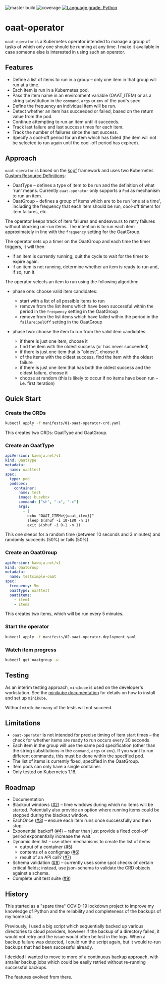 ![master build](https://img.shields.io/github/workflow/status/kawaja/oaat-operator/Docker%20Image%20CI?label=master%20build)
![coverage](https://img.shields.io/badge/coverage-57%25-orange)
[![Language grade: Python](https://img.shields.io/lgtm/grade/python/g/kawaja/oaat-operator.svg?logo=lgtm&logoWidth=18)](https://lgtm.com/projects/g/kawaja/oaat-operator/context:python)

# oaat-operator

`oaat-operator` is a Kubernetes operator intended to manage a
group of tasks of which only one should be running at any time.
I make it available in case someone else is interested in using
such an operator.

## Features

* Define a list of items to run in a group – only one item
  in that group will run at a time.
* Each item is run in a Kubernetes pod.
* Pass the item name in an environment variable (OAAT_ITEM)
  or as a string substitution in the `command`, `args` or `env`
  of the pod's spec.
* Define the frequency an individual item will be run.
* Detect whether an item has succeeded or failed, based on
  the return value from the pod.
* Continue attempting to run an item until it succeeds.
* Track last failure and last success times for each item.
* Track the number of failures since the last success.
* Specify a cool-off period for an item which has failed (the
  item will not be selected to run again until the cool-off
  period has expired).

## Approach

`oaat-operator` is based on the [kopf](https://github.com/zalando-incubator/kopf)
framework and uses two Kubernetes
[Custom Resource Definitions](https://kubernetes.io/docs/tasks/extend-kubernetes/custom-resources/custom-resource-definitions/):

* OaatType – defines a type of item to be run and the definition of what
  'run' means. Currently `oaat-operator` only supports a `Pod` as mechanism to run an item.
* OaatGroup – defines a group of items which are to be run 'one at a time', including
  the frequency that each item should be run, cool-off timers for item failures, etc.

The operator keeps track of item failures and endeavours to retry failures
without blocking un-run items. The intention is to run each item approximately in line
with the `frequency` setting for the OaatGroup.

The operator sets up a timer on the OaatGroup and each time the timer triggers, it will then:

* if an item is currently running, quit the cycle to wait for the timer
  to expire again.
* if an item is not running, determine whether an item is ready to run
  and, if so, run it.

The operator selects an item to run using the following algorithm:

* phase one: choose valid item candidates:
  * start with a list of all possible items to run
  * remove from the list items which have been successful within the
  period in the `frequency` setting in the OaatGroup
  * remove from the list items which have failed within the period
    in the `failureCoolOff` setting in the OaatGroup

* phase two: choose the item to run from the valid item candidates:
  * if there is just one item, choose it
  * find the item with the oldest success (or has never succeeded)
  * if there is just one item that is "oldest", choose it
  * of the items with the oldest success, find the item with the
      oldest failure
  * if there is just one item that has both the oldest success and
      the oldest failure, choose it
  * choose at random (this is likely to occur if no items have
      been run – i.e. first iteration)

## Quick Start

### Create the CRDs

```sh
kubectl apply -f manifests/01-oaat-operator-crd.yaml
```

This creates two CRDs: OaatType and OaatGroup.

### Create an OaatType

```yaml
apiVersion: kawaja.net/v1
kind: OaatType
metadata:
  name: oaattest
spec:
  type: pod
  podspec:
    container:
      name: test
      image: busybox
      command: ["sh", "-x", "-c"]
      args:
        - |
          echo "OAAT_ITEM={{oaat_item}}"
          sleep $(shuf -i 10-180 -n 1)
          exit $(shuf -i 0-1 -n 1)
```

This one sleeps for a random time (between 10 seconds and
3 minutes) and randomly succeeds (50%) or fails (50%).

### Create an OaatGroup

```yaml
apiVersion: kawaja.net/v1
kind: OaatGroup
metadata:
  name: testsimple-oaat
spec:
  frequency: 5m
  oaatType: oaattest
  oaatItems:
    - item1
    - item2
```

This creates two items, which will be run every 5 minutes.

### Start the operator

```sh
kubectl apply -f manifests/02-oaat-operator-deployment.yaml
```

### Watch item progress

```sh
kubectl get oaatgroup -w
```

## Testing

As an interim testing approach, `minikube` is used on the developer's
workstation. See the [minikube documentation](https://minikube.sigs.k8s.io/docs/)
for details on how to install and set up `minikube`.

Without `minikube` many of the tests will not succeed.

## Limitations

* `oaat-operator` is not intended for precise timing of item start
  times – the check for whether items are ready to run occurs every
  30 seconds.
* Each item in the group will use the same pod specification
  (other than the string substitutions in the `command`, `args`
  or `env`). If you want to run different commands, this must be done
  within the specified pod.
* The list of items is currently fixed, specified in the OaatGroup.
* Item pods can only have a single container.
* Only tested on Kubernetes 1.18.

## Roadmap

* Documentation
* Blackout windows ([#2](https://github.com/kawaja/oaat-operator#2)) – time windows during which no items will be
  started. Potentially also provide an option where running items
  could be stopped during the blackout window.
* EachOnce ([#3](https://github.com/kawaja/oaat-operator#3)) – ensure each item runs once successfully and then stop.
* Exponential backoff ([#4](https://github.com/kawaja/oaat-operator#4)) – rather than just provide a fixed cool-off period
  exponentially increase the wait.
* Dynamic item list – use other mechanisms to create the list of items:
  * output of a container ([#5](https://github.com/kawaja/oaat-operator#5))
  * contents of a configmap ([#6](https://github.com/kawaja/oaat-operator#6))
  * result of an API call? ([#7](https://github.com/kawaja/oaat-operator#7))
* Schema validation ([#8](https://github.com/kawaja/oaat-operator#8)) – currently uses some spot checks of certain critical
  fields; instead, use json-schema to validate the CRD objects against
  a schema.
* Complete unit test suite ([#9](https://github.com/kawaja/oaat-operator#9))

## History

This started as a "spare time" COVID-19 lockdown project to improve
my knowledge of Python and the reliability and completeness of the
backups of my home lab.

Previously, I used a big script which sequentially backed up various
directories to cloud providers, however if the backup of a directory
failed, it would not retry and the issue would often be lost in
the logs. When a backup failure was detected, I could run the script
again, but it would re-run backups that had been successful already.

I decided I wanted to move to more of a continuous backup approach,
with smaller backup jobs which could be easily retried without
re-running successful backups.

The features evolved from there.
